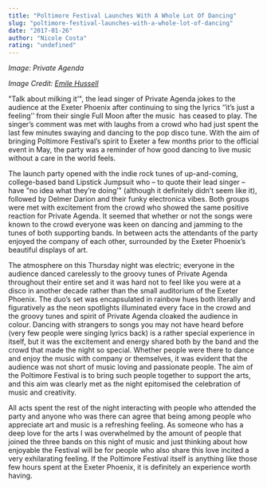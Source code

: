 ```yaml
---
title: "Poltimore Festival Launches With A Whole Lot Of Dancing"
slug: "poltimore-festival-launches-with-a-whole-lot-of-dancing"
date: "2017-01-26"
author: "Nicole Costa"
rating: "undefined"
---
```


_Image: Private Agenda_

_Image Credit: [Emile Hussell](https://www.facebook.com/emilehussellphoto/)_

"Talk about milking it’", the lead singer of Private Agenda jokes to the audience at the Exeter Phoenix after continuing to sing the lyrics ‘’it’s just a feeling’’ from their single Full Moon after the music  has ceased to play. The singer’s comment was met with laughs from a crowd who had just spent the last few minutes swaying and dancing to the pop disco tune. With the aim of bringing Poltimore Festival’s spirit to Exeter a few months prior to the official event in May, the party was a reminder of how good dancing to live music without a care in the world feels.

The launch party opened with the indie rock tunes of up-and-coming, college-based band Lipstick Jumpsuit who – to quote their lead singer – have "no idea what they’re doing’" (although it definitely didn’t seem like it), followed by Delmer Darion and their funky electronica vibes. Both groups were met with excitement from the crowd who showed the same positive reaction for Private Agenda. It seemed that whether or not the songs were known to the crowd everyone was keen on dancing and jamming to the tunes of both supporting bands. In between acts the attendants of the party enjoyed the company of each other, surrounded by the Exeter Phoenix’s beautiful displays of art.

The atmosphere on this Thursday night was electric; everyone in the audience danced carelessly to the groovy tunes of Private Agenda throughout their entire set and it was hard not to feel like you were at a disco in another decade rather than the small auditorium of the Exeter Phoenix. The duo’s set was encapsulated in rainbow hues both literally and figuratively as the neon spotlights illuminated every face in the crowd and the groovy tunes and spirit of Private Agenda cloaked the audience in colour. Dancing with strangers to songs you may not have heard before (very few people were singing lyrics back) is a rather special experience in itself, but it was the excitement and energy shared both by the band and the crowd that made the night so special. Whether people were there to dance and enjoy the music with company or themselves, it was evident that the audience was not short of music loving and passionate people. The aim of the Poltimore Festival is to bring such people together to support the arts, and this aim was clearly met as the night epitomised the celebration of music and creativity.

All acts spent the rest of the night interacting with people who attended the party and anyone who was there can agree that being among people who appreciate art and music is a refreshing feeling. As someone who has a deep love for the arts I was overwhelmed by the amount of people that joined the three bands on this night of music and just thinking about how enjoyable the Festival will be for people who also share this love incited a very exhilarating feeling. If the Poltimore Festival itself is anything like those few hours spent at the Exeter Phoenix, it is definitely an experience worth having.
